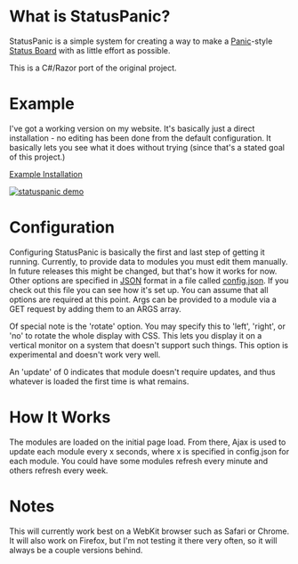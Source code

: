 What is StatusPanic?
====================
StatusPanic is a simple system for creating a way to make a [Panic](http://panic.com)-style [Status Board](http://www.panic.com/blog/2010/03/the-panic-status-board/) with as little effort as possible.

This is a C#/Razor port of the original project.

Example
====================
I've got a working version on my website. It's basically just a direct installation - no editing has been done from the default configuration. It basically lets you see what it does without trying (since that's a stated goal of this project.)

[Example Installation](http://chrispebble.com/statuspanic/)

[![statuspanic demo](https://s3.amazonaws.com/cp-screenshots/statuspanic-thumbnail.png)](http://chrispebble.com/statuspanic/)

Configuration
====================
Configuring StatusPanic is basically the first and last step of getting it running. Currently, to provide data to modules you must edit them manually. In future releases this might be changed, but that's how it works for now. Other options are specified in [JSON](http://en.wikipedia.org/wiki/JSON) format in a file called [config.json](http://github.com/ajb/statuspanic/blob/master/config.json). If you check out this file you can see how it's set up. You can assume that all options are required at this point. Args can be provided to a module via a GET request by adding them to an ARGS array.

Of special note is the 'rotate' option. You may specify this to 'left', 'right', or 'no' to rotate the whole display with CSS. This lets you display it on a vertical monitor on a system that doesn't support such things. This option is experimental and doesn't work very well.

An 'update' of 0 indicates that module doesn't require updates, and thus whatever is loaded the first time is what remains.

How It Works
====================
The modules are loaded on the initial page load. From there, Ajax is used to update each module every x seconds, where x is specified in config.json for each module. You could have some modules refresh every minute and others refresh every week.

Notes
====================
This will currently work best on a WebKit browser such as Safari or Chrome. It will also work on Firefox, but I'm not testing it there very often, so it will always be a couple versions behind.

